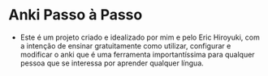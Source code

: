 # Anki Passo à Passo
- Este é um projeto criado e idealizado por mim e pelo Eric Hiroyuki, com a intenção de ensinar gratuitamente como utilizar, configurar e modificar o anki que é uma ferramenta importantíssima para qualquer pessoa que se interessa por aprender qualquer língua.
